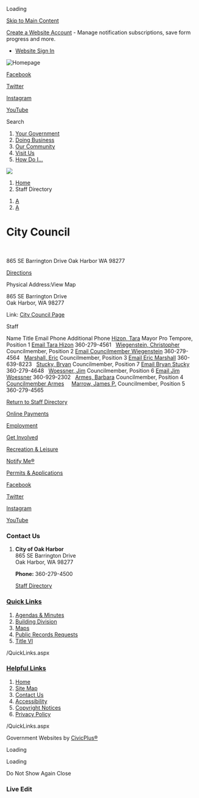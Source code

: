 Loading

[Skip to Main Content](https://oakharbor.gov/Directory.aspx?DID=33%2F)

[Create a Website Account](https://oakharbor.gov/MyAccount/ProfileCreate) - Manage notification subscriptions, save form progress and more.   

- [Website Sign In](https://oakharbor.gov/MyAccount)

![Homepage](https://oakharbor.gov/ImageRepository/Document?documentID=63)

[Facebook](https://www.facebook.com/OakHarbor)

[Twitter](https://twitter.com/oakharborwausa)

[Instagram](https://www.instagram.com/cityofoakharborwa)

[YouTube](https://www.youtube.com/c/CityofOakHarbor)

Search

1. [Your Government](https://oakharbor.gov/27/Your-Government)
2. [Doing Business](https://oakharbor.gov/35/Doing-Business)
3. [Our Community](https://oakharbor.gov/31/Our-Community)
4. [Visit Us](https://oakharbor.gov/101/Visit-Us)
5. [How Do I...](https://oakharbor.gov/9/How-Do-I)

<!--THE END-->

![](https://oakharbor.gov/ImageRepository/Document?documentID=11)

1. [Home](https://oakharbor.gov)
2. Staff Directory

<!--THE END-->

1. [A](https://oakharbor.gov/Directory.aspx?DID=33 "Make text smaller")
2. [A](https://oakharbor.gov/Directory.aspx?DID=33 "Make text bigger")

# City Council

 

865 SE Barrington Drive Oak Harbor WA 98277

[Directions](https://www.google.com/maps/place/865+SE+Barrington+Drive+Oak+Harbor+WA+98277)

Physical Address:View Map

865 SE Barrington Drive  
Oak Harbor, WA 98277

Link: [City Council Page](https://oakharbor.gov/466/City-Council)

Staff

Name Title Email Phone Additional Phone [Hizon, Tara](https://oakharbor.gov/directory.aspx?EID=49) Mayor Pro Tempore, Position 1 [Email Tara Hizon](mailto:thizon@oakharbor.org) 360-279-4561   [Wiegenstein, Christopher](https://oakharbor.gov/directory.aspx?EID=47) Councilmember, Position 2 [Email Councilmember Wiegenstein](mailto:cwiegenstein@oakharbor.org) 360-279-4564   [Marshall, Eric](https://oakharbor.gov/directory.aspx?EID=51) Councilmember, Position 3 [Email Eric Marshall](mailto:emarshall@oakharbor.org) 360-639-8223   [Stucky, Bryan](https://oakharbor.gov/directory.aspx?EID=53) Councilmember, Position 7 [Email Bryan Stucky](mailto:bstucky@oakharbor.org) 360-279-4648   [Woessner, Jim](https://oakharbor.gov/directory.aspx?EID=52) Councilmember, Position 6 [Email Jim Woessner](mailto:jwoessner@oakharbor.org) 360-929-2302   [Armes, Barbara](https://oakharbor.gov/directory.aspx?EID=159) Councilmember, Position 4 [Councilmember Armes](mailto:barmes@oakharbor.org)     [Marrow, James P.](https://oakharbor.gov/directory.aspx?EID=194) Councilmember, Position 5 360-279-4565  

[Return to Staff Directory](https://oakharbor.gov/Directory.aspx)

[Online Payments](https://oakharbor.gov/349/2086/Pay-Your-Bill-Online)

[Employment](https://www.governmentjobs.com/careers/oakharbor)

[Get Involved](https://oakharbor.gov/335/Boards-Commissions)

[Recreation &amp; Leisure](https://oakharbor.gov/255/Parks-Recreation) 

[Notify Me®](https://oakharbor.gov/list.aspx)

[Permits &amp; Applications](https://oakharbor.onlama.com)

[Facebook](https://www.facebook.com/OakHarbor)

[Twitter](https://twitter.com/oakharborwausa)

[Instagram](https://www.instagram.com/cityofoakharborwa)

[YouTube](https://www.youtube.com/c/CityofOakHarbor)

### Contact Us

1. **City of Oak Harbor**  
   865 SE Barrington Drive  
   Oak Harbor, WA 98277
   
   **Phone:** 360-279-4500
   
   [Staff Directory](https://oakharbor.gov/Directory.aspx)

### [Quick Links](https://oakharbor.gov/QuickLinks.aspx?CID=15)

1. [Agendas &amp; Minutes](https://oakharbor.gov/AgendaCenter)
2. [Building Division](https://oakharbor.gov/173/Building-Division)
3. [Maps](https://oakharbor.gov/303/City-Maps)
4. [Public Records Requests](https://oakharborwa.govqa.us/WEBAPP/_rs/%28S%28ya42llj5gdgmnb1ipdt5oot5%29%29/supporthome.aspx)
5. [Title VI](https://oakharbor.gov/459/Title-VI-Non-Discrimination)

/QuickLinks.aspx

### [Helpful Links](https://oakharbor.gov/QuickLinks.aspx?CID=16)

1. [Home](https://oakharbor.gov)
2. [Site Map](https://oakharbor.gov/sitemap)
3. [Contact Us](https://oakharbor.gov/FormCenter/Contact-Us-10)
4. [Accessibility](https://oakharbor.gov/accessibility)
5. [Copyright Notices](https://oakharbor.gov/copyright)
6. [Privacy Policy](https://oakharbor.gov/privacy)

/QuickLinks.aspx

Government Websites by [CivicPlus®](https://connect.civicplus.com/referral)

Loading

Loading

Do Not Show Again Close

### Live Edit